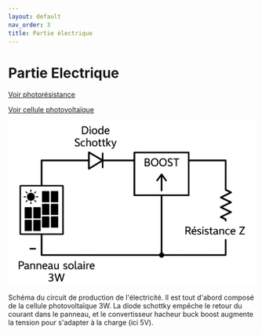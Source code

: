 ```yaml
---
layout: default
nav_order: 3
title: Partie électrique
---
```


# Partie Electrique

[Voir photorésistance](photores.md)

[Voir cellule photovoltaïque](cellule_ph.md)

![Circuit](Images/circuit1.png)

Schéma du circuit de production de l'électricité. Il est tout d'abord composé de la cellule photovoltaïque 3W. La diode schottky empêche le retour du courant dans le panneau, et le convertisseur hacheur buck boost augmente la tension pour s'adapter à la charge (ici 5V).